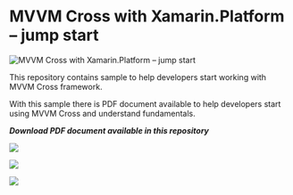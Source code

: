 # MVVM Cross with Xamarin.Platform – jump start

![MVVM Cross with Xamarin.Platform – jump start](https://s14.postimg.org/3rzpzytg1/ic_mvvm_cross_xamarin3.png)

This repository contains sample to help developers start working with MVVM Cross framework.

With this sample there is PDF document available to help developers start using MVVM Cross and understand fundamentals.

***Download PDF document available in this repository***

![](https://thumbs.gfycat.com/SadAmusedHydatidtapeworm-size_restricted.gif)

![](https://thumbs.gfycat.com/AmbitiousDeadlyKiskadee-size_restricted.gif)

![](https://thumbs.gfycat.com/CraftyDiscreteAcornweevil-size_restricted.gif)
